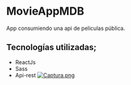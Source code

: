 # MovieAppMDB
App consumiendo una api de peliculas pública.

## Tecnologías utilizadas;
- ReactJs
- Sass
- Api-rest
[![Captura.png](https://i.postimg.cc/yxL4WPQD/Captura.png)](https://postimg.cc/5QQkRwMJ)

